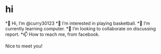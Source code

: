 # hi


*👋 Hi, I’m @curry30123
*👀 I’m interested in playing basketball.
*🌱 I’m currently learning computer.
*💞️ I’m looking to collaborate on discussing report.
*📫 How to reach me, from facebook.



Nice to meet you!

<!---
curry30123/curry30123 is a ✨ special ✨ repository because its `README.md` (this file) appears on your GitHub profile.
You can click the Preview link to take a look at your changes.
--->

